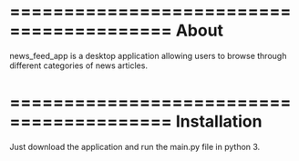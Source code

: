 =========================================
About
=========================================
news_feed_app is a desktop application allowing users to browse through different categories of news articles.

=========================================
Installation
=========================================
Just download the application and run the main.py file in python 3.
